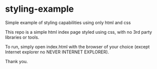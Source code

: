 # styling-example
Simple example of styling capabilities using only html and css

This repo is a simple html index page styled using css, with no 3rd party libraries or tools.

To run, simply open index.html with the browser of your choice (except Internet explorer no NEVER INTERNET EXPLORER).

Thank you.
